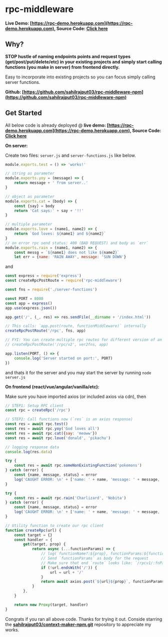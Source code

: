 # rpc-middleware

**Live Demo: [https://rpc-demo.herokuapp.com](https://rpc-demo.herokuapp.com), Source Code: [Click here](https://github.com/sahilrajput03/learn-rpc-middlewares/tree/main/my-rpc)**

## Why?

**STOP hustle of naming endpoints points and request types (get/post/put/delete/etc) in your existing projects and simply start calling functions (you make in server) from frontend directly.**

Easy to incorporate into existing projects so you can focus simply calling server functions.

**Github: [https://github.com/sahilrajput03/rpc-middleware-npm](https://github.com/sahilrajput03/rpc-middleware-npm)**

## Get Started

All below code is already deployed @ **live demo: [https://rpc-demo.herokuapp.com](https://rpc-demo.herokuapp.com), Source Code: [Click here](https://github.com/sahilrajput03/learn-rpc-middlewares/tree/main/my-rpc)**

**On server:**

Create two files: `server.js` and `server-functions.js` like below.

```js
module.exports.test = () => 'works!'

// string as parameter
module.exports.yoy = (message) => {
	return message + ' from server..'
}

// object as parameter
module.exports.cat = (body) => {
	const {say} = body
	return 'Cat says:' + say + '!!'
}

// multiple parameter
module.exports.love = (name1, name2) => {
	return `God loves: ${name1} and ${name2}`
}
// on error rpc send status: 400 (BAD REQUEST) and body as `err`
module.exports.rain = (name1, name2) => {
	const messg = `${name1} does not like ${name2}`
	let err = {name: 'RAIN AWAY', message: 'SUN DOWN'}
```

and

```js
const express = require('express')
const createRpcPostRoute = require('rpc-middleware')

const fns = require('./server-functions')

const PORT = 8080
const app = express()
app.use(express.json())

app.get('/', (_, res) => res.sendFile(__dirname + '/index.html'))

// This calls: `app.post(route, functionMiddleware)` internally
createRpcPostRoute('/rpc', fns, app)

// FYI: You can create multiple rpc routes for different version of an api
// createRpcPostRoute('/rpc/v2', ver2fns, app)

app.listen(PORT, () => {
	console.log('Server started on port:', PORT)
})
```

and thats it for the server and you may start the server by running `node server.js`

**On frontend (react/vue/angular/vanilla/etc):**

Make sure you have imported axios (or included axios via cdn), then

```js
// STEP1: Setup RPC client
const rpc = createRpc('/rpc')

// STEP2: Call functions now (`res` is an axios response)
const res = await rpc.test()
const res = await rpc.yoy('God loves all')
const res = await rpc.cat({say: 'meoww'})
const res = await rpc.love('donald', 'pikachu')

// logging response data
console.log(res.data)

try {
	const res = await rpc.someNonExistingFunction('pokemons')
} catch (error) {
	const {name, message, status} = error
	log('CAUGHT ERROR: \n' + ['name: ' + name, 'message: ' + message, 'status: ' + status].join('\n\n'))
}

try {
	const res = await rpc.rain('Charlizard', 'Nobita')
} catch (error) {
	const {name, message, status} = error
	log('CAUGHT ERROR: \n' + ['name: ' + name, 'message: ' + message, 'status: ' + status].join('\n\n'))
}

// Utility function to create our rpc client
function createRpc(url) {
	const target = {}
	const handler = {
		get(target, prop) {
			return async (...functionParams) => {
				// log(`functionName?:${prop}, functionParams:${functionParams}`)
				// Send `functionParams` as body for the request
				// Make sure that end `route` looks like: `/rpcv1/:fnParam`. And *not* like `/rpcv1:fnParam` coz that causes route mismatch.
				if (!url.endsWith('/')) {
					url = url + '/'
				}
				return await axios.post(`${url}${prop}`, functionParams)
			}
		},
	}

	return new Proxy(target, handler)
}
```

Congrats if you ran all above code. Thanks for trying it out. Conside starring the **[sahilrajput03/context-maker-npm.git](https://github.com/sahilrajput03/context-maker-npm.git)** repository to appreciate my works.
